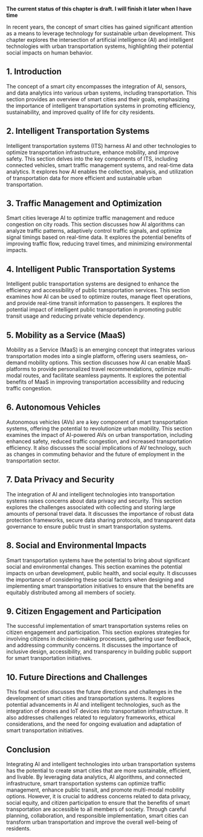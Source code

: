 **The current status of this chapter is draft. I will finish it later when I have time**

In recent years, the concept of smart cities has gained significant attention as a means to leverage technology for sustainable urban development. This chapter explores the intersection of artificial intelligence (AI) and intelligent technologies with urban transportation systems, highlighting their potential social impacts on human behavior.

**1. Introduction**
-------------------

The concept of a smart city encompasses the integration of AI, sensors, and data analytics into various urban systems, including transportation. This section provides an overview of smart cities and their goals, emphasizing the importance of intelligent transportation systems in promoting efficiency, sustainability, and improved quality of life for city residents.

**2. Intelligent Transportation Systems**
-----------------------------------------

Intelligent transportation systems (ITS) harness AI and other technologies to optimize transportation infrastructure, enhance mobility, and improve safety. This section delves into the key components of ITS, including connected vehicles, smart traffic management systems, and real-time data analytics. It explores how AI enables the collection, analysis, and utilization of transportation data for more efficient and sustainable urban transportation.

**3. Traffic Management and Optimization**
------------------------------------------

Smart cities leverage AI to optimize traffic management and reduce congestion on city roads. This section discusses how AI algorithms can analyze traffic patterns, adaptively control traffic signals, and optimize signal timings based on real-time data. It explores the potential benefits of improving traffic flow, reducing travel times, and minimizing environmental impacts.

**4. Intelligent Public Transportation Systems**
------------------------------------------------

Intelligent public transportation systems are designed to enhance the efficiency and accessibility of public transportation services. This section examines how AI can be used to optimize routes, manage fleet operations, and provide real-time transit information to passengers. It explores the potential impact of intelligent public transportation in promoting public transit usage and reducing private vehicle dependency.

**5. Mobility as a Service (MaaS)**
-----------------------------------

Mobility as a Service (MaaS) is an emerging concept that integrates various transportation modes into a single platform, offering users seamless, on-demand mobility options. This section discusses how AI can enable MaaS platforms to provide personalized travel recommendations, optimize multi-modal routes, and facilitate seamless payments. It explores the potential benefits of MaaS in improving transportation accessibility and reducing traffic congestion.

**6. Autonomous Vehicles**
--------------------------

Autonomous vehicles (AVs) are a key component of smart transportation systems, offering the potential to revolutionize urban mobility. This section examines the impact of AI-powered AVs on urban transportation, including enhanced safety, reduced traffic congestion, and increased transportation efficiency. It also discusses the social implications of AV technology, such as changes in commuting behavior and the future of employment in the transportation sector.

**7. Data Privacy and Security**
--------------------------------

The integration of AI and intelligent technologies into transportation systems raises concerns about data privacy and security. This section explores the challenges associated with collecting and storing large amounts of personal travel data. It discusses the importance of robust data protection frameworks, secure data sharing protocols, and transparent data governance to ensure public trust in smart transportation systems.

**8. Social and Environmental Impacts**
---------------------------------------

Smart transportation systems have the potential to bring about significant social and environmental changes. This section examines the potential impacts on urban development, public health, and social equity. It discusses the importance of considering these social factors when designing and implementing smart transportation initiatives to ensure that the benefits are equitably distributed among all members of society.

**9. Citizen Engagement and Participation**
-------------------------------------------

The successful implementation of smart transportation systems relies on citizen engagement and participation. This section explores strategies for involving citizens in decision-making processes, gathering user feedback, and addressing community concerns. It discusses the importance of inclusive design, accessibility, and transparency in building public support for smart transportation initiatives.

**10. Future Directions and Challenges**
----------------------------------------

This final section discusses the future directions and challenges in the development of smart cities and transportation systems. It explores potential advancements in AI and intelligent technologies, such as the integration of drones and IoT devices into transportation infrastructure. It also addresses challenges related to regulatory frameworks, ethical considerations, and the need for ongoing evaluation and adaptation of smart transportation initiatives.

**Conclusion**
--------------

Integrating AI and intelligent technologies into urban transportation systems has the potential to create smart cities that are more sustainable, efficient, and livable. By leveraging data analytics, AI algorithms, and connected infrastructure, smart transportation systems can optimize traffic management, enhance public transit, and promote multi-modal mobility options. However, it is crucial to address concerns related to data privacy, social equity, and citizen participation to ensure that the benefits of smart transportation are accessible to all members of society. Through careful planning, collaboration, and responsible implementation, smart cities can transform urban transportation and improve the overall well-being of residents.
